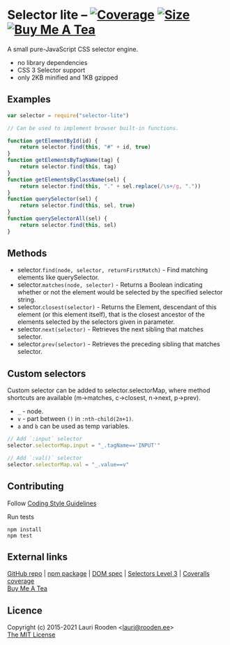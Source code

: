 [3]: https://badgen.net/coveralls/c/github/litejs/selector-lite
[4]: https://coveralls.io/r/litejs/selector-lite
[5]: https://badgen.net/packagephobia/install/selector-lite
[6]: https://packagephobia.now.sh/result?p=selector-lite
[7]: https://badgen.net/badge/icon/Buy%20Me%20A%20Tea/orange?icon=kofi&label
[8]: https://www.buymeacoffee.com/lauriro


Selector lite &ndash; [![Coverage][3]][4] [![Size][5]][6] [![Buy Me A Tea][7]][8]
=============

A small pure-JavaScript CSS selector engine.

 - no library dependencies
 - CSS 3 Selector support
 - only 2KB minified and 1KB gzipped

Examples
--------

```javascript
var selector = require("selector-lite")

// Can be used to implement browser built-in functions.

function getElementById(id) {
    return selector.find(this, "#" + id, true)
}
function getElementsByTagName(tag) {
    return selector.find(this, tag)
}
function getElementsByClassName(sel) {
    return selector.find(this, "." + sel.replace(/\s+/g, "."))
}
function querySelector(sel) {
    return selector.find(this, sel, true)
}
function querySelectorAll(sel) {
    return selector.find(this, sel)
}
```

Methods
-------

 - selector.`find(node, selector, returnFirstMatch)` - Find matching elements like querySelector.
 - selector.`matches(node, selector)` - Returns a Boolean indicating whether or not
   the element would be selected by the specified selector string.
 - selector.`closest(selector)` - Returns the Element, descendant of this element
   (or this element itself), that is the closest ancestor of the elements
   selected by the selectors given in parameter.
 - selector.`next(selector)` - Retrieves the next sibling that matches selector.
 - selector.`prev(selector)` - Retrieves the preceding sibling that matches selector.


Custom selectors
----------------

Custom selector can be added to selector.selectorMap,
where method shortcuts are available (m->matches, c->closest, n->next, p->prev).

 - `_` - node.
 - `v` - part between `()` in `:nth-child(2n+1)`.
 - `a` and `b` can be used as temp variables.

```javascript
// Add `:input` selector
selector.selectorMap.input = "_.tagName=='INPUT'"

// Add `:val()` selector
selector.selectorMap.val = "_.value==v"
```

## Contributing

Follow [Coding Style Guidelines](https://github.com/litejs/litejs/wiki/Style-Guidelines)

Run tests

```
npm install
npm test
```

## External links

[GitHub repo](https://github.com/litejs/selector-lite) |
[npm package](https://npmjs.org/package/selector-lite) |
[DOM spec](https://dom.spec.whatwg.org/) |
[Selectors Level 3](http://www.w3.org/TR/selectors/) |
[Coveralls coverage](https://coveralls.io/github/litejs/selector-lite)  
[Buy Me A Tea][8]


## Licence

Copyright (c) 2015-2021 Lauri Rooden &lt;lauri@rooden.ee&gt;  
[The MIT License](http://lauri.rooden.ee/mit-license.txt)


